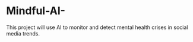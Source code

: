 # Mindful-AI-
This project will use AI to monitor and detect mental health crises in social media trends.
